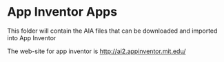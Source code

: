 # App Inventor Apps

This folder will contain the AIA files that can be downloaded and imported into App Inventor

The web-site for app inventor is http://ai2.appinventor.mit.edu/

